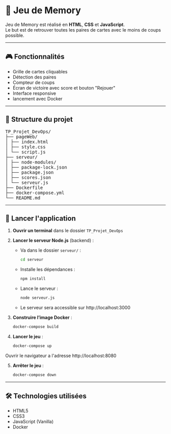# 🧠 Jeu de Memory

Jeu de Memory est réalisé en **HTML**, **CSS** et **JavaScript**.  
Le but est de retrouver toutes les paires de cartes avec le moins de coups possible.

---

## 🎮 Fonctionnalités

- Grille de cartes cliquables
- Détection des paires
- Compteur de coups
- Écran de victoire avec score et bouton "Rejouer"
- Interface responsive
- lancement avec Docker
---

## 📁 Structure du projet

<pre>TP_Projet_DevOps/ 
├── pageWeb/ 
│ ├── index.html 
│ ├── style.css 
│ └── script.js
├── serveur/ 
│ ├── node-modules/
│ ├── package-lock.json
│ ├── package.json
│ ├── scores.json
│ └── serveur.js   
├── Dockerfile 
├── docker-compose.yml 
└── README.md</pre>
---
## 🚀 Lancer l'application


1. **Ouvrir un terminal** dans le dossier `TP_Projet_DevOps`
2. **Lancer le serveur Node.js** (backend) :
   - Va dans le dossier `serveur/` :
     ```bash
     cd serveur
     ```
   - Installe les dépendances :
     ```bash
     npm install
     ```
   - Lance le serveur :
     ```bash
     node serveur.js
     ```
   - Le serveur sera accessible sur http://localhost:3000
     
3. **Construire l’image Docker** :
   ```bash
   docker-compose build
4. **Lancer le jeu** :
   ```bash
   docker-compose up

Ouvrir le navigateur a l'adresse http://localhost:8080

5. **Arrêter le jeu** :
   ```bash
   docker-compose down
---
## 🛠️ Technologies utilisées

- HTML5
- CSS3
- JavaScript (Vanilla)
- Docker


